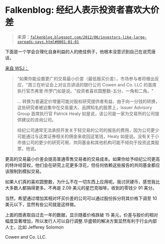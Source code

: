 <!--yml

类别：未分类

日期：2024-05-12 20:27:02

-->

# Falkenblog: 经纪人表示投资者喜欢大价差

> 来源：[`falkenblog.blogspot.com/2012/06/investors-like-large-spreads-says.html#0001-01-01`](http://falkenblog.blogspot.com/2012/06/investors-like-large-spreads-says.html#0001-01-01)

下面是一个学会合理化自身利益的人的绝佳例子，他根本没意识到自己在说荒唐话，

[来自 WSJ：](http://online.wsj.com/article/BT-CO-20120620-712955.html)

> "如果你能设置更广的交易最小价差（最低报买价差），市场参与者将做出反应，"周三在听证会上对议员讲话的银行公司 Cowen and Co. LLC 的首席执行官杰弗里·所罗门如是说。"投资者喜欢圆整数-五分、一角和二角。"
> 
> ... 转换为普遍定价增量可能对股权研究提供者有益，由于向一分钱的转换，这些研究者被迫集中在交易量大、品牌知名的股票上，Issuer Advisory Group 首席执行官 Patrick Healy 如是说，该公司是一家为交易所的公司提供建议的咨询公司。
> 
> 经纪公司通常无法承担开发关于轻交易的公司的报告的费用，因为公司更少可能通过与这类证券相关的佣金来收回这笔钱，Healy 如是说。没有关于小市值公司的更少的研究可用，共同基金和其他机构可能不倾向于投资这类股票，他说。

更高的交易最小价差会提高普通零售交易者的交易成本。如果你给予经纪公司更高的特许经营权，他们会在研究上花更多浮花，但任何依赖这些报告的共同基金都应该限制到模拟交易。

如果人们真的喜欢圆整数，为什么不在一切东西上应用呢。我讨厌硬币，感觉我比大多数人都捐得更多。不再是 2.09 美元的星巴克咖啡，收到的零钱少 91 美分。

当然，希望通过增加其相对坏买价差的公司可以通过股份拆分将其价格下调至 10 美元以下，显然有些公司就是这样做。

上面的图表取自过去一年的数据，显示随着价格跌破 15 美元，价差与股价的相对幅度显著增加，所以发行人可以自行调整.华盛顿的解决方案显然有利于行业内部人士，比如 Jefferey Solomon

Cowen and Co. LLC.
